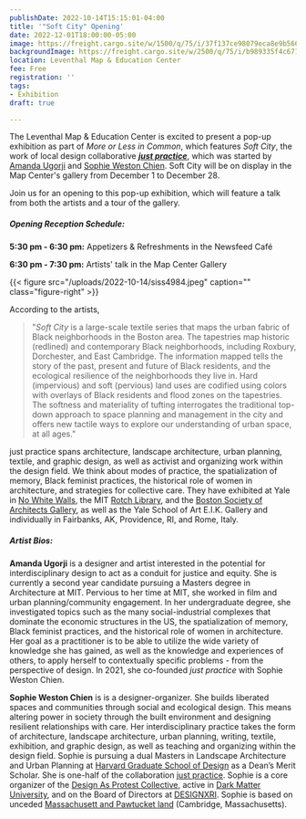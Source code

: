 ```yaml
---
publishDate: 2022-10-14T15:15:01-04:00
title: '"Soft City" Opening'
date: 2022-12-01T18:00:00-05:00
image: https://freight.cargo.site/w/1500/q/75/i/37f137ce98079eca8e9b566083745510055ed81bdeed2bb143bd3d5c693018c9/SISS4994_LOW-RES_CROP.jpg
backgroundImage: https://freight.cargo.site/w/2500/q/75/i/b989335f4c671c5ae23bba9d1af731d33c953ac956a018293762a6c35228aa76/VERY-LARGE-ALL-THREE-1-copy.jpg
location: Leventhal Map & Education Center
fee: Free
registration: ''
tags:
- Exhibition
draft: true

---
```

The Leventhal Map & Education Center is excited to present a pop-up exhibition as part of _More or Less in Common_, which features _Soft City_, the work of local design collaborative [**_just practice_**](https://justpractice.work/), which was started by [Amanda Ugorji](https://architecture.mit.edu/people/amanda-ugorji) and [Sophie Weston Chien](https://sophiewestonchien.com/about). Soft City will be on display in the Map Center's gallery from December 1 to December 28.

Join us for an opening to this pop-up exhibition, which will feature a talk from both the artists and a tour of the gallery.

##### Opening Reception Schedule:

**5:30 pm - 6:30 pm:** Appetizers & Refreshments in the Newsfeed Café

**6:30 pm - 7:30 pm:** Artists' talk in the Map Center Gallery

{{< figure src="/uploads/2022-10-14/siss4984.jpeg" caption="" class="figure-right" >}}

According to the artists,

> "_Soft City_ is a large-scale textile series that maps the urban fabric of Black neighborhoods in the Boston area. The tapestries map historic (redlined) and contemporary Black neighborhoods, including Roxbury, Dorchester, and East Cambridge. The information mapped tells the story of the past, present and future of Black residents, and the ecological resilience of the neighborhoods they live in. Hard (impervious) and soft (pervious) land uses are codified using colors with overlays of Black residents and flood zones on the tapestries. The softness and materiality of tufting interrogates the traditional top-down approach to space planning and management in the city and offers new tactile ways to explore our understanding of urban space, at all ages."

just practice spans architecture, landscape architecture, urban planning, textile, and graphic design, as well as activist and organizing work within the design field. We think about modes of practice, the spatialization of memory, Black feminist practices, the historical role of women in architecture, and strategies for collective care. They have exhibited at Yale in [No White Walls](http://nowhitewalls.yaleschoolofart.org/), the MIT [Rotch Library](https://libraries.mit.edu/exhibits/Rotch-Library/), and the [Boston Society of Architects Gallery](https://www.architects.org/exhibitions/now-what-advocacy-activism-alliances-in-american-architecture-since-1968), as well as the Yale School of Art E.I.K. Gallery and individually in Fairbanks, AK, Providence, RI, and Rome, Italy.

##### Artist Bios:

**Amanda Ugorji** is a designer and artist interested in the potential for interdisciplinary design to act as a conduit for justice and equity. She is currently a second year candidate pursuing a Masters degree in Architecture at MIT. Pervious to her time at MIT, she worked in film and urban planning/community engagement. In her undergraduate degree, she investigated topics such as the many social-industrial complexes that dominate the economic structures in the US, the spatialization of memory, Black feminist practices, and the historical role of women in architecture. Her goal as a practitioner is to be able to utilize the wide variety of knowledge she has gained, as well as the knowledge and experiences of others, to apply herself to contextually specific problems - from the perspective of design. In 2021, she co-founded _just practice_ with Sophie Weston Chien.

**Sophie Weston Chien** is is a designer-organizer. She builds liberated spaces and communities through social and ecological design. This means altering power in society through the built environment and designing resilient relationships with care. Her interdisciplinary practice takes the form of architecture, landscape architecture, urban planning, writing, textile, exhibition, and graphic design, as well as teaching and organizing within the design field. Sophie is pursuing a dual Masters in Landscape Architecture and Urban Planning at [Harvard Graduate School of Design](https://www.gsd.harvard.edu/) as a Dean’s Merit Scholar. She is one-half of the collaboration [just practice](https://justpractice.work/). Sophie is a core organizer of the [Design As Protest Collective](https://www.dapcollective.com/), active in [Dark Matter University](https://darkmatteruniversity.org/HOME-RHIZOME), and on the Board of Directors at [DESIGNXRI](http://www.designxri.com/). Sophie is based on unceded [Massachusett and Pawtucket land](https://native-land.ca/) (Cambridge, Massachusetts).